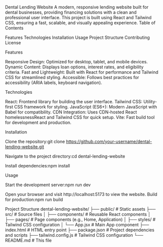 Dental Lending Website
A modern, responsive lending website built for dental businesses, providing financing solutions with a clean and professional user interface. This project is built using React and Tailwind CSS, ensuring a fast, scalable, and visually appealing experience.
Table of Contents

Features
Technologies
Installation
Usage
Project Structure
Contributing
License

Features

Responsive Design: Optimized for desktop, tablet, and mobile devices.
Dynamic Content: Displays loan options, interest rates, and eligibility criteria.
Fast and Lightweight: Built with React for performance and Tailwind CSS for streamlined styling.
Accessible: Follows best practices for accessibility (ARIA labels, keyboard navigation).

Technologies

React: Frontend library for building the user interface.
Tailwind CSS: Utility-first CSS framework for styling.
JavaScript (ES6+): Modern JavaScript with Babel for compatibility.
CDN Integration: Uses CDN-hosted React homelessnessReact and Tailwind CSS for quick setup.
Vite: Fast build tool for development and production.

Installation

Clone the repository:git clone https://github.com/your-username/dental-lending-website.git


Navigate to the project directory:cd dental-lending-website


Install dependencies:npm install



Usage

Start the development server:npm run dev


Open your browser and visit http://localhost:5173 to view the website.
Build for production:npm run build



Project Structure
dental-lending-website/
├── public/                # Static assets
├── src/                   # Source files
│   ├── components/        # Reusable React components
│   ├── pages/             # Page components (e.g., Home, Application)
│   ├── styles/            # Tailwind CSS configuration
│   └── App.jsx            # Main App component
├── index.html             # HTML entry point
├── package.json           # Project dependencies and scripts
├── tailwind.config.js     # Tailwind CSS configuration
└── README.md              # This file



